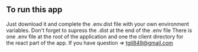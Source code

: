## To run this app

Just download it and complete the .env.dist file with your own environment variables.
Don't forget to supress the .dist at the end of the .env file
There is one .env file at the root of the application and one the client directory for the react part of the app.
If you have question => tgil849@gmail.com 

